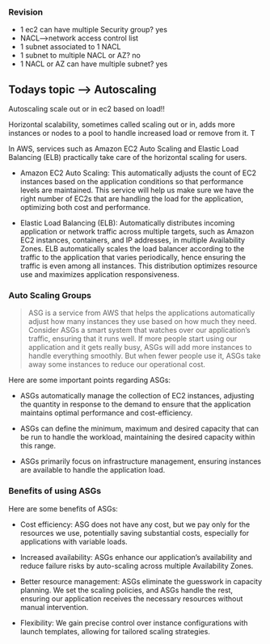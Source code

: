### Revision
- 1 ec2 can have multiple Security group? yes
- NACL-->network access control list
- 1 subnet associated to 1 NACL
- 1 subnet to multiple NACL or AZ? no
- 1 NACL or AZ can have multiple subnet? yes


## Todays topic --> Autoscaling

Autoscaling scale out or in ec2 based on load!!

Horizontal scalability, sometimes called scaling out or in, adds more instances or nodes to a pool to handle increased load or remove from it. T

In AWS, services such as Amazon EC2 Auto Scaling and Elastic Load Balancing (ELB) practically take care of the horizontal scaling for users.

- Amazon EC2 Auto Scaling: This automatically adjusts the count of EC2 instances based on the application conditions so that performance levels are maintained. This service will help us make sure we have the right number of EC2s that are handling the load for the application, optimizing both cost and performance.

- Elastic Load Balancing (ELB): Automatically distributes incoming application or network traffic across multiple targets, such as Amazon EC2 instances, containers, and IP addresses, in multiple Availability Zones. ELB automatically scales the load balancer according to the traffic to the application that varies periodically, hence ensuring the traffic is even among all instances. This distribution optimizes resource use and maximizes application responsiveness.
### Auto Scaling Groups
> ASG is a service from AWS that helps the applications automatically adjust how many instances they use based on how much they need. Consider ASGs a smart system that watches over our application’s traffic, ensuring that it runs well. If more people start using our application and it gets really busy, ASGs will add more instances to handle everything smoothly. But when fewer people use it, ASGs take away some instances to reduce our operational cost.

Here are some important points regarding ASGs:

- ASGs automatically manage the collection of EC2 instances, adjusting the quantity in response to the demand to ensure that the application maintains optimal performance and cost-efficiency.

- ASGs can define the minimum, maximum and desired capacity that can be run to handle the workload, maintaining the desired capacity within this range.

- ASGs primarily focus on infrastructure management, ensuring instances are available to handle the application load.

### Benefits of using ASGs
Here are some benefits of ASGs:

- Cost efficiency: ASG does not have any cost, but we pay only for the resources we use, potentially saving substantial costs, especially for applications with variable loads.

- Increased availability: ASGs enhance our application’s availability and reduce failure risks by auto-scaling across multiple Availability Zones.

- Better resource management: ASGs eliminate the guesswork in capacity planning. We set the scaling policies, and ASGs handle the rest, ensuring our application receives the necessary resources without manual intervention.

- Flexibility: We gain precise control over instance configurations with launch templates, allowing for tailored scaling strategies.